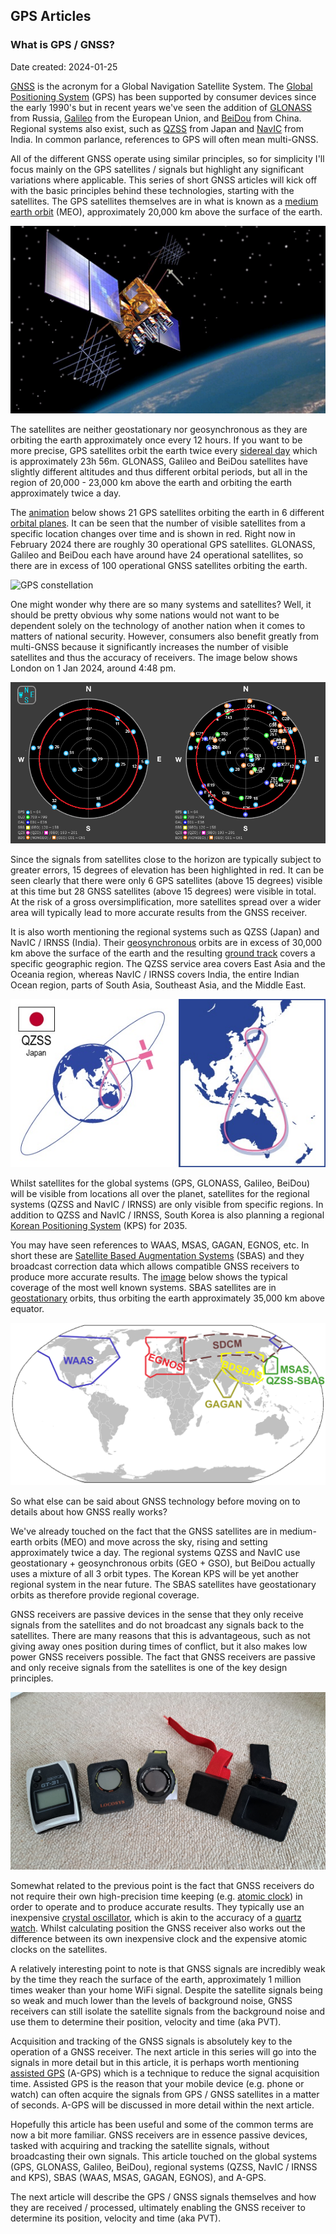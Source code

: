 ## GPS Articles

### What is GPS / GNSS?

Date created: 2024-01-25

[GNSS](https://en.wikipedia.org/wiki/Satellite_navigation) is the acronym for a Global Navigation Satellite System. The [Global Positioning System](https://en.wikipedia.org/wiki/Global_Positioning_System) (GPS) has been supported by consumer devices since the early 1990's but in recent years we've seen the addition of [GLONASS](https://en.wikipedia.org/wiki/GLONASS) from Russia, [Galileo](https://en.wikipedia.org/wiki/Galileo_(satellite_navigation)) from the European Union, and [BeiDou](https://en.wikipedia.org/wiki/BeiDou) from China. Regional systems also exist, such as [QZSS](https://en.wikipedia.org/wiki/Quasi-Zenith_Satellite_System) from Japan and [NavIC](https://en.wikipedia.org/wiki/Indian_Regional_Navigation_Satellite_System) from India. In common parlance, references to GPS will often mean multi-GNSS.

All of the different GNSS operate using similar principles, so for simplicity I'll focus mainly on the GPS satellites / signals but highlight any significant variations where applicable. This series of short GNSS articles will kick off with the basic principles behind these technologies, starting with the satellites. The GPS satellites themselves are in what is known as a [medium earth orbit](https://en.wikipedia.org/wiki/Medium_Earth_orbit) (MEO), approximately 20,000 km above the surface of the earth.

![IIR-M_2 satellite](img/IIR-M_2.jpg)

The satellites are neither geostationary nor geosynchronous as they are orbiting the earth approximately once every 12 hours. If you want to be more precise, GPS satellites orbit the earth twice every [sidereal day](https://en.wikipedia.org/wiki/Sidereal_time) which is approximately 23h 56m. GLONASS, Galileo and BeiDou satellites have slightly different altitudes and thus different orbital periods, but all in the region of 20,000 - 23,000 km above the earth and orbiting the earth approximately twice a day.

The [animation](https://commons.wikimedia.org/wiki/File:GPS24golden.gif) below shows 21 GPS satellites orbiting the earth in 6 different [orbital planes](https://en.wikipedia.org/wiki/Orbital_plane). It can be seen that the number of visible satellites from a specific location changes over time and is shown in red. Right now in February 2024 there are roughly 30 operational GPS satellites. GLONASS, Galileo and BeiDou each have around have 24 operational satellites, so there are in excess of 100 operational GNSS satellites orbiting the earth.

![GPS constellation](img/GPS24golden.gif)

One might wonder why there are so many systems and satellites? Well, it should be pretty obvious why some nations would not want to be dependent solely on the technology of another nation when it comes to matters of national security. However, consumers also benefit greatly from multi-GNSS because it significantly increases the number of visible satellites and thus the accuracy of receivers. The image below shows London on 1 Jan 2024, around 4:48 pm.

 ![sky](img/sky_small_15deg.png)

Since the signals from satellites close to the horizon are typically subject to greater errors, 15 degrees of elevation has been highlighted in red. It can be seen clearly that there were only 6 GPS satellites (above 15 degrees) visible at this time but 28 GNSS satellites (above 15 degrees) were visible in total. At the risk of a gross oversimplification, more satellites spread over a wider area will typically lead to more accurate results from the GNSS receiver.

It is also worth mentioning the regional systems such as QZSS (Japan) and NavIC / IRNSS (India). Their [geosynchronous](https://en.wikipedia.org/wiki/Geosynchronous_orbit) orbits are in excess of 30,000 km above the surface of the earth and the resulting [ground track](https://en.wikipedia.org/wiki/Ground_track) covers a specific geographic region. The QZSS service area covers East Asia and the Oceania region, whereas NavIC / IRNSS covers India, the entire Indian Ocean region, parts of South Asia, Southeast Asia, and the Middle East.

![QZSS](img/QZSS_140729_Orbit_Flag.jpg)

Whilst satellites for the global systems (GPS, GLONASS, Galileo, BeiDou) will be visible from locations all over the planet, satellites for the regional systems (QZSS and NavIC / IRNSS) are only visible from specific regions. In addition to QZSS and NavIC / IRNSS, South Korea is also planning a regional [Korean Positioning System](https://en.wikipedia.org/wiki/Korea_Aerospace_Research_Institute#Korea_Positioning_System_(KPS)) (KPS) for 2035.

You may have seen references to WAAS, MSAS, GAGAN, EGNOS, etc. In short these are [Satellite Based Augmentation Systems](https://www.euspa.europa.eu/european-space/eu-space-programme/what-sbas) (SBAS) and they broadcast correction data which allows compatible GNSS receivers to produce more accurate results. The [image](https://commons.wikimedia.org/wiki/File:SBAS_Service_Areas.png) below shows the typical coverage of the most well known systems. SBAS satellites are in [geostationary](https://en.wikipedia.org/wiki/Geostationary_orbit) orbits, thus orbiting the earth approximately 35,000 km above equator.

![SBAS](img/SBAS_Service_Areas.png)

So what else can be said about GNSS technology before moving on to details about how GNSS really works?

We've already touched on the fact that the GNSS satellites are in medium-earth orbits (MEO) and move across the sky, rising and setting approximately twice a day. The regional systems QZSS and NavIC use geostationary + geosynchronous orbits (GEO + GSO), but BeiDou actually uses a mixture of all 3 orbit types. The Korean KPS will be yet another regional system in the near future. The SBAS satellites have geostationary orbits as therefore provide regional coverage.

GNSS receivers are passive devices in the sense that they only receive signals from the satellites and do not broadcast any signals back to the satellites. There are many reasons that this is advantageous, such as not giving away ones position during times of conflict, but it also makes low power GNSS receivers possible. The fact that GNSS receivers are passive and only receive signals from the satellites is one of the key design principles.

![Popular GPS / GNSS receivers in the speedsailing community](img/devices.jpg)

Somewhat related to the previous point is the fact that GNSS receivers do not require their own high-precision time keeping (e.g. [atomic clock](https://en.wikipedia.org/wiki/Atomic_clock)) in order to operate and to produce accurate results. They typically use an inexpensive [crystal oscillator](https://en.wikipedia.org/wiki/Crystal_oscillator), which is akin to the accuracy of a [quartz watch](https://en.wikipedia.org/wiki/Quartz_clock). Whilst calculating position the GNSS receiver also works out the difference between its own inexpensive clock and the expensive atomic clocks on the satellites.

A relatively interesting point to note is that GNSS signals are incredibly weak by the time they reach the surface of the earth, approximately 1 million times weaker than your home WiFi signal. Despite the satellite signals being so weak and much lower than the levels of background noise, GNSS receivers can still isolate the satellite signals from the background noise and use them to determine their position, velocity and time (aka PVT).

Acquisition and tracking of the GNSS signals is absolutely key to the operation of a GNSS receiver. The next article in this series will go into the signals in more detail but in this article, it is perhaps worth mentioning [assisted GPS](https://en.wikipedia.org/wiki/Assisted_GNSS) (A-GPS) which is a technique to reduce the signal acquisition time. Assisted GPS is the reason that your mobile device (e.g. phone or watch) can often acquire the signals from GPS / GNSS satellites in a matter of seconds.  A-GPS will be discussed in more detail within the next article.

Hopefully this article has been useful and some of the common terms are now a bit more familiar. GNSS receivers are in essence passive devices, tasked with acquiring and tracking the satellite signals, without broadcasting their own signals. This article touched on the global systems (GPS, GLONASS, Galileo, BeiDou), regional systems (QZSS, NavIC / IRNSS and KPS), SBAS (WAAS, MSAS, GAGAN, EGNOS), and A-GPS.

The next article will describe the GPS / GNSS signals themselves and how they are received / processed, ultimately enabling the GNSS receiver to determine its position, velocity and time (aka PVT).
